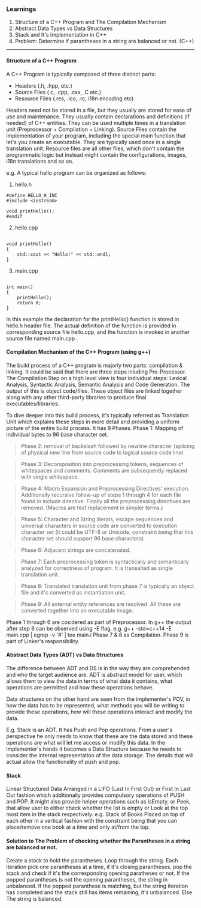 ### Learnings

1. Structure of a C++ Program and The Compilation Mechanism
2. Abstract Data Types vs Data Structures
3. Stack and It's Implementation in C++
4. Problem: Determine if parantheses in a string are balanced or not. (C++)

---

#### Structure of a C++ Program

A C++ Program is typically composed of three distinct parts:
* Headers (.h, .hpp, etc.)
* Source Files (.c, .cpp, .cxx, .C etc.)
* Resource Files (.res, .ico, .rc, i18n encoding etc)

Headers need not be stored in a file, but they usually are stored for ease of use and maintenance. They usually contain declarations and definitions (if needed) of C++ entities. They can be used multiple times in a translation unit (Preprocessor + Compilation + Linking).
Source Files contain the implementation of your program, including the special main function that let's you create an executable. They are typically used once in a single translation unit.
Resource files are all other files, which don't contain the programmatic logic but instead might contain the configurations, images, i18n translations and so on.

e.g. A typical hello program can be organized as follows:

1. hello.h
```#ifndef HELLO_H_INC
#define HELLO_H_INC
#include <iostream>

void printHello();
#endif
```

2. hello.cpp
```#include "hello.h"

void printHello()
{
	std::cout << "Hello!" << std::endl;
}
```

3. main.cpp
```#include "hello.h"

int main()
{
	printHello();
	return 0;
}
```

In this example the declaration for the printHello() function is stored in hello.h header file. The actual definition of the function is provided in corresponding source file hello.cpp, and the function is invoked in another source file named main.cpp .

#### Compilation Mechanism of the C++ Program (using g++)

The build process of a C++ program is majorly two parts: compilation & linking. It could be said that there are three steps inluding Pre-Processor.
The Compilation Step on a high level view is four individual steps: Lexical Analysis, Syntactic Analysis, Semantic Analysis and Code Generation. The output of this is object code/files.
These object files are linked together along with any other third-party libraries to produce final executables/libraries.

To dive deeper into this build process, it's typically referred as Translation Unit which explains these steps in more detail and providing a uniform picture of the entire build process. It has 9 Phases.
Phase 1: Mapping of individual bytes to 96 base character set.

>Phase 2: removal of backslash followed by newline character (splicing of physical new line from source code to logical source code line)

>Phase 3: Decomposition into preprocessing tokens, sequences of whitespaces and comments. Comments are subsequently replaced with single whitespace.

>Phase 4: Macro Expansion and Preprocessing Directives' execution. Additionally recursive follow-up of steps 1 through 4 for each file found in include directive. Finally all the preprocessing directives are removed. (Macros are text replacement in simpler terms.)

>Phase 5: Character and String literals, escape sequences and universal characters in source code are converted to execution character set (it could be UTF-8 or Unicode, constraint being that this character set should support 96 base characters)

>Phase 6: Adjacent strings are concatenated.

>Phase 7: Each preprocessing token is syntactically and semantically analyzed for correctness of program. It is transalted as single translation unit.

>Phase 8: Translated translation unit from phase 7 is typically an object file and it'c converted as instantiation unit.

>Phase 9: All external entity references are resolved. All these are converted together into an executable image.

Phase 1 through 6 are cosidered as part of Preprocessor. In g++ the output after step 6 can be observed using -E flag.
	e.g. g++ -std=c++14 -E main.cpp | egrep -v '#' | tee main.i
Phase 7 & 8 as Compilation.
Phase 9 is part of Linker's responsibility.

#### Abstract Data Types (ADT) vs Data Structures
The difference between ADT and DS is in the way they are comprehended and who the target audience are. ADT is abstract model for user, which allows them to view the data in terms of what data it contains, what operations are permitted and how these operations behave.

Data structures on the other hand are seen from the implementer's POV, in how the data has to be represented, what methods you will be writing to provide these operations, how will these operations interact and modify the data.

E.g. Stack is an ADT. It has Push and Pop operations. From a user's perspective he only needs to know that these are the data stored and these operations are what will let me access or modify this data. In the implementer's hands it becomes a Data Structure because he needs to consider the internal representation of the data storage. The details that will actual allow the functionality of push and pop.

#### Stack

Linear Structured Data Arranged in a LIFO (Last In First Out) or First In Last Out fashion which additionally provides compulsory operations of PUSH and POP. It might also provide helper operations such as IsEmpty, or Peek, that allow user to either check whether the list is empty or Look at the top most item in the stack respectively.
e.g. Stack of Books Placed on top of each other in a vertical fashion with the constraint being that you can place/remove one book at a time and only at/from the top.


#### Solution to The Problem of checking whether the Parantheses in a string are balanced or not.
Create a stack to hold the parantheses.
Loop through the string.
Each iteration pick one parantheses at a time, if it's closing parantheses, pop the stack and check if it's the corresponding opening paratheses or not.
If the popped parantheses is not the opening parantheses, the string in unbalanced.
If the popped paranthese is matching, but the string iteration has completed and the stack still has items remaining, it's unbalanced.
Else The string is balanced.
